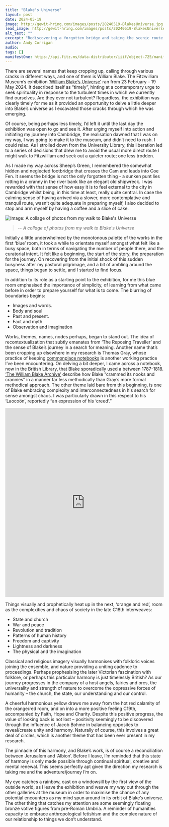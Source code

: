 ```yaml
---
title: "Blake's Universe"
layout: post
date: 2024-05-19
image: http://gewit-hring.com/images/posts/20240519-BlakesUniverse.jpg
lead_image: http://gewit-hring.com/images/posts/20240519-BlakesUniverse.jpg
alt_text: ""
excerpt: "Rediscovering a forgotten bridge and taking the scenic route for an inspiring wander with a waft of the warmth of harmony."
author: Andy Corrigan
audio: 
tags: []
manifestOne: https://api.fitz.ms/data-distributor/iiif/object-725/manifest
---
```

There are several names that keep cropping up, calling through various cracks in different ways, and one of them is William Blake. The Fitzwilliam Museum’s exhibition [‘William Blake’s Universe’](https://fitzmuseum.cam.ac.uk/plan-your-visit/exhibitions/william-blakes-universe) ran from 23 February – 19 May 2024. It described itself as “timely”, hinting at a contemporary urge to seek spirituality in response to the turbulent times in which we currently find ourselves. Are they ever not turbulent? Regardless, the exhibition was clearly timely for me as it provided an opportunity to delve a little deeper into Blake’s universe as I excavated those cracks through which he was emerging. 

Of course, being perhaps less timely, I’d left it until the last day the exhibition was open to go and see it. After urging myself into action and initiating my journey into Cambridge, the realisation dawned that I was on my way, I was going to make it to the museum, and didn’t need to rush. I could relax. As I strolled down from the University Library, this liberation led to a series of decisions that drew me to avoid the usual more direct route I might walk to Fitzwilliam and seek out a quieter route; one less trodden. 

As I made my way across Sheep’s Green, I remembered the somewhat hidden and neglected footbridge that crosses the Cam and leads into Coe Fen. It seems the bridge is not the only forgotten thing - a sunken punt lies rotting in a cranny in the river bank like an elegant old shipwreck. I was rewarded with that sense of how easy it is to feel external to the city in Cambridge whilst being, in this time at least, really quite central. In case the calming sense of having arrived via a slower, more contemplative and tranquil route, wasn’t quite adequate in preparing myself, I also decided to stop and arm myself by having a coffee and a slice of cake. 

![Image: A collage of photos from my walk to Blake's Universe]({{site.url}}/images/posts/20240519-BlakesUniverse-Collage.jpg)
>-- <cite>A collage of photos from my walk to Blake's Universe</cite>

Initially a little underwhelmed by the monotonous palette of the works in the first ‘blue’ room, it took a while to orientate myself amongst what felt like a busy space, both in terms of navigating the number of people there, and the curatorial intent. It felt like a beginning, the start of the story, the preparation for the journey. On recovering from the initial shock of this sudden busyness after my pastoral pilgrimage, and a bit of ambling around the space, things began to settle, and I started to find focus. 

In addition to its role as a starting point to the exhibition, for me this blue room emphasised the importance of simplicity, of learning from what came before in order to prepare yourself for what is to come. The blurring of boundaries begins:
*	Images and words.
*	Body and soul
*	Past and present.
*	Fact and myth
*	Observation and imagination

Works, themes, names, nodes perhaps, began to stand out. The idea of recontextualization that subtly emanates from ‘The Reposing Traveller’ and the sense of Blake’s journey in a search for meaning. Another name that’s been cropping up elsewhere in my research is Thomas Gray, whose practice of keeping [commonplace notebooks]( https://cudl.lib.cam.ac.uk/collections/thomasgray) is another working practice I’ve been encountering. On delving a bit deeper, I came across a notebook, now in the British Library, that Blake sporadically used a between 1787-1818. [‘The William Blake Archive’](https://blakearchive.org/work/bb122) describe how Blake  “crammed its nooks and crannies” in a manner far less methodically than Gray’s more formal methodical approach. The other theme laid bare from this beginning, is one of Blake embracing complexity and interconnectedness in his search for sense amongst chaos. I was particularly drawn in this respect to his ‘Laocoön’, reportedly “an expression of his ‘creed’.”

<iframe src="https://fitzmuseum.cam.ac.uk/uv.html#?manifest={{ page.manifestOne }}&c=0&m=0&cv=0&config=&locales=en-GB:English (GB),cy-GB:Cymraeg,fr-FR:Français (FR),pl-PL:Polski,sv-SE:Svenska&r=0" width="100%" height="600" allowfullscreen frameborder="0"></iframe>

Things visually and prophetically heat up in the next, ‘orange and red’, room as the complexities and chaos of society in the late C18th interweaves:
*	State and church
*	War and peace
*	Revolution and tradition
*	Patterns of human history 
*	Freedom and captivity
*	Lightness and darkness
*	The physical and the imagination

Classical and religious imagery visually harmonises with folkloric voices joining the ensemble, and nature providing a uniting cadence to proceedings. Perhaps prophesising the later Victorian fascination with folklore, or perhaps this particular harmony is just timelessly British? As our journey progresses in the company of a host angels, fairies and orcs, the universality and strength of nature to overcome the oppressive forces of humanity – the church, the state, our understanding and our control.

A cheerful harmonious yellow draws me away from the hot red calamity of the orange/red room, and on into a more positive feeling C19th, accompanied by Faith, Hope and Charity. Despite this positive progress, the value of looking back is not lost – positivity seemingly to be discovered through the influence of Jacob Bohme in balancing opposites to reveal/create unity and harmony. Naturally of course, this involves a great deal of circles, which is another theme that has been ever present in my research. 

The pinnacle of this harmony, and Blake’s work, is of course a reconciliation between Jerusalem and ‘Albion’. Before I leave, I’m reminded that this state of harmony is only made possible through continual spiritual, creative and mental renewal. This seems perfectly apt given the direction my research is taking me and the adventure/journey I’m on.

My eye catches a rainbow, cast on a windowsill by the first view of the outside world, as I leave the exhibition and weave my way out through the other galleries at the museum in order to maximise the chance of any potential encounters as my mind spun around in its orbit of Blake’s universe. The other thing that catches my attention are some seemingly floating bronze votive figures from pre-Roman Umbria. A reminder of humanities capacity to embrace anthropological fetishism and the complex nature of our relationship to things we don’t understand. 
